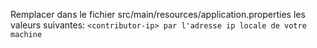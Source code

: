 Remplacer dans le fichier src/main/resources/application.properties les valeurs suivantes:
```<contributor-ip> par l'adresse ip locale de votre machine```